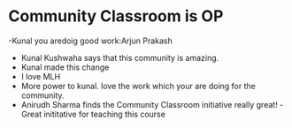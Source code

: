 # Community Classroom is OP
-Kunal you aredoig good work:Arjun Prakash
- Kunal Kushwaha says that this community is amazing.
- Kunal made this change
- I love MLH
- More power to kunal. love the work which your are doing for the community.
- Anirudh Sharma finds the Community Classroom initiative really great!
-Great inititative for teaching this course
